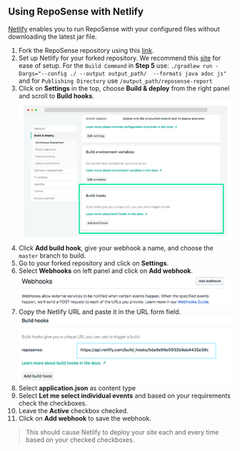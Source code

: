 ## Using RepoSense with Netlify

[Netlify](https://www.netlify.com) enables you to run RepoSense with your configured files without downloading the latest jar file.

1. Fork the RepoSense repository using this [link](https://github.com/repoSense/RepoSense/fork).
1. Set up Netlify for your forked repository. We recommend this [site](https://www.netlify.com/blog/2016/09/29/a-step-by-step-guide-deploying-on-netlify/) for ease of setup. For the `Build Command` in **Step 5** use:
`./gradlew run -Dargs="--config ./ --output output_path/  --formats java adoc js"`
and for `Publishing Directory` use `/output_path/reposense-report`
1. Click on **Settings** in the top, choose **Build & deploy** from the right panel and scroll to **Build hooks**.
![Build hooks](images/using-netlify-build-hooks.png)
1. Click **Add build hook**, give your webhook a name, and choose the `master` branch to build. 
1. Go to your forked repository and click on **Settings**.
1. Select **Webhooks** on left panel and click on **Add webhook**. 
![Add webhook](images/using-netlify-add-hook.png)
1. Copy the Netlify URL and paste it in the URL form field.
![Webhook url](images/using-netlify-url.png)
1. Select **application.json** as content type
1. Select **Let me select individual events** and based on your requirements check the checkboxes.
1. Leave the **Active** checkbox checked.
1. Click on **Add webhook** to save the webhook. 

> This should cause Netlify to deploy your site each and every time based on your checked checkboxes.


